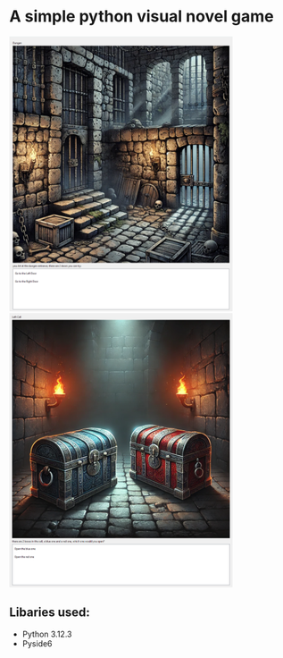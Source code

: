 # A simple python visual novel game

<img src="docs/screenshot_01.png" width = 400>
<img src="docs/screenshot_02.png" width = 400>

## Libaries used:
* Python 3.12.3
* Pyside6
